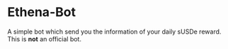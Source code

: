 # Ethena-Bot
A simple bot which send you the information of your daily sUSDe reward. This is **not** an official bot.